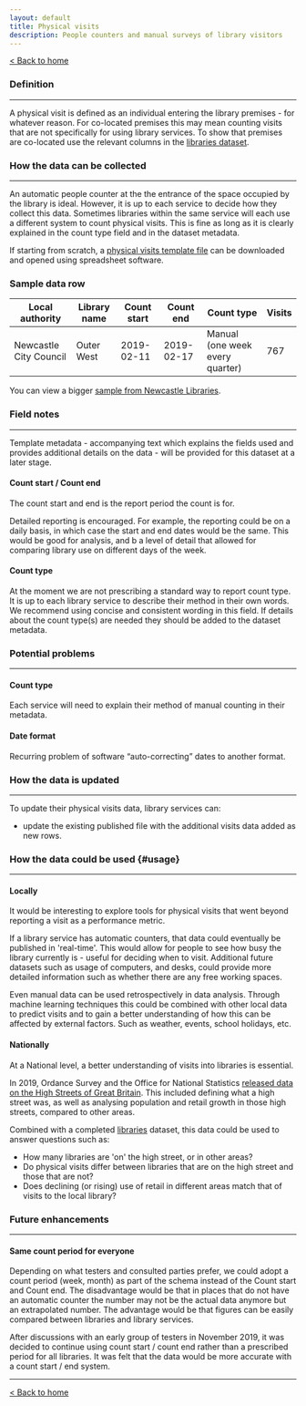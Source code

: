 ```yaml
---
layout: default
title: Physical visits
description: People counters and manual surveys of library visitors
---
```


[&lt; Back to home](./)

### Definition

---

A physical visit is defined as an individual entering the library premises - for whatever reason.
For co-located premises this may mean counting visits that are not specifically for using library services. To show that premises are co-located use the relevant columns in the [libraries dataset](https://schema.librarydata.uk/libraries).

### How the data can be collected

---

An automatic people counter at the the entrance of the space occupied by the library is ideal. However, it is up to each service to decide how they collect this data. Sometimes libraries within the same service will each use a different system to count physical visits. This is fine as long as it is clearly explained in the count type field and in the dataset metadata.

If starting from scratch, a [physical visits template file](https://github.com/LibrariesHacked/schema-librarydata/blob/master/templates/physical_visits.csv) can be downloaded and opened using spreadsheet software.

### Sample data row

| Local authority | Library name | Count start | Count end | Count type | Visits |
| ------------ | ------------ | ------------ | ------------ | ------------ | ------------ |
| Newcastle City Council | Outer West | 2019-02-11 | 2019-02-17 | Manual (one week every quarter) | 767 |

You can view a bigger [sample from Newcastle Libraries](https://github.com/LibrariesHacked/schema-librarydata/blob/master/data/physical_visits_newcastle.csv).

### Field notes

---

Template metadata - accompanying text which explains the fields used and provides additional details on the data - will be provided for this dataset at a later stage.

#### Count start / Count end

The count start and end is the report period the count is for.

Detailed reporting is encouraged. For example, the reporting could be on a daily basis, in which case the start and end dates would be the same. This would be good for analysis, and b a level of detail that allowed for comparing library use on different days of the week.

#### Count type

At the moment we are not prescribing a standard way to report count type. It is up to each library service to describe their method in their own words. We recommend using concise and consistent wording in this field. If details about the count type(s) are needed they should be added to the dataset metadata.

### Potential problems

---

#### Count type

Each service will need to explain their method of manual counting in their metadata.

#### Date format

Recurring problem of software “auto-correcting” dates to another format.

### How the data is updated

---

To update their physical visits data, library services can:

- update the existing published file with the additional visits data added as new rows.

### How the data could be used {#usage}

---

#### Locally

It would be interesting to explore tools for physical visits that went beyond reporting a visit as a performance metric.

If a library service has automatic counters, that data could eventually be published in 'real-time'. This would allow for people to see how busy the library currently is - useful for deciding when to visit. Additional future datasets such as usage of computers, and desks, could provide more detailed information such as whether there are any free working spaces.

Even manual data can be used retrospectively in data analysis. Through machine learning techniques this could be combined with other local data to predict visits and to gain a better understanding of how this can be affected by external factors. Such as weather, events, school holidays, etc.

#### Nationally

At a National level, a better understanding of visits into libraries is essential.

In 2019, Ordance Survey and the Office for National Statistics [released data on the High Streets of Great Britain](https://www.ordnancesurvey.co.uk/business-government/sectors/public-sector/high-streets). This included defining what a high street was, as well as analysing population and retail growth in those high streets, compared to other areas.

Combined with a completed [libraries](/libraries) dataset, this data could be used to answer questions such as:

- How many libraries are 'on' the high street, or in other areas?
- Do physical visits differ between libraries that are on the high street and those that are not?
- Does declining (or rising) use of retail in different areas match that of visits to the local library?

### Future enhancements

---

#### Same count period for everyone

Depending on what testers and consulted parties prefer, we could adopt a count period (week, month) as part of the schema instead of the Count start and Count end. The disadvantage would be that in places that do not have an automatic counter the number may not be the actual data anymore but an extrapolated number. The advantage would be that figures can be easily compared between libraries and library services.

After discussions with an early group of testers in November 2019, it was decided to continue using count start / count end rather than a prescribed period for all libraries. It was felt that the data would be more accurate with a count start / end system.

---

[&lt; Back to home](./)
